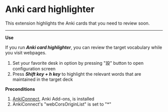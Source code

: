 # Anki card highlighter
This extension highlights the Anki cards that you need to review soon.

---

**Use**

If you run <b><i>Anki card highlighter</i></b>, you can review the target vocabulary while you visit webpages. 

1. Set your favorite desk in option by pressing "設" button to open configuration screen
2. Press <b><i>Shift key + h key</i></b> to highlight the relevant words that are maintained in the target deck

**Preconditions**

1. [AnkiConnect](https://ankiweb.net/shared/info/2055492159), Anki Add-ons, is installed 
2. AnkiConnect's "webCorsOriginList" is set to "*"